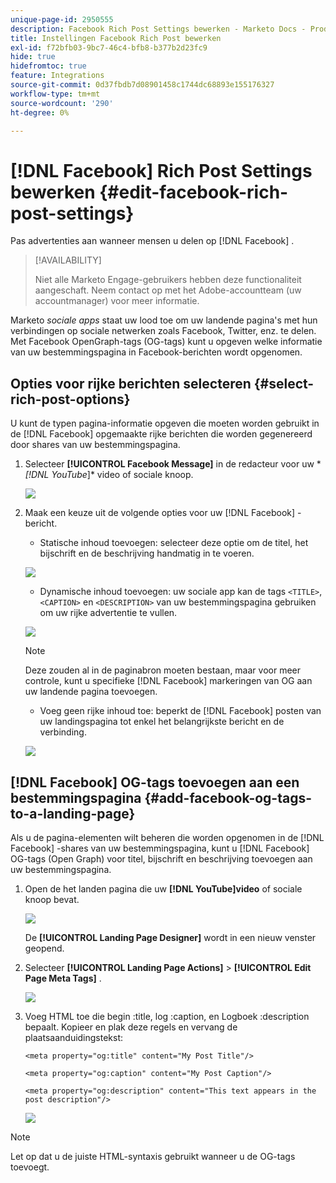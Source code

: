 ```yaml
---
unique-page-id: 2950555
description: Facebook Rich Post Settings bewerken - Marketo Docs - Productdocumentatie
title: Instellingen Facebook Rich Post bewerken
exl-id: f72bfb03-9bc7-46c4-bfb8-b377b2d23fc9
hide: true
hidefromtoc: true
feature: Integrations
source-git-commit: 0d37fbdb7d08901458c1744dc68893e155176327
workflow-type: tm+mt
source-wordcount: '290'
ht-degree: 0%

---
```


# [!DNL Facebook] Rich Post Settings bewerken {#edit-facebook-rich-post-settings}

Pas advertenties aan wanneer mensen u delen op [!DNL Facebook] .

>[!AVAILABILITY]
>
>Niet alle Marketo Engage-gebruikers hebben deze functionaliteit aangeschaft. Neem contact op met het Adobe-accountteam (uw accountmanager) voor meer informatie.

Marketo _sociale apps_ staat uw lood toe om uw landende pagina&#39;s met hun verbindingen op sociale netwerken zoals Facebook, Twitter, enz. te delen. Met Facebook OpenGraph-tags (OG-tags) kunt u opgeven welke informatie van uw bestemmingspagina in Facebook-berichten wordt opgenomen.

## Opties voor rijke berichten selecteren {#select-rich-post-options}

U kunt de typen pagina-informatie opgeven die moeten worden gebruikt in de [!DNL Facebook] opgemaakte rijke berichten die worden gegenereerd door shares van uw bestemmingspagina.

1. Selecteer **[!UICONTROL Facebook Message]** in de redacteur voor uw * *[!DNL YouTube*]* video of sociale knoop.

   ![](assets/image2014-9-22-16-3a47-3a21.png)

1. Maak een keuze uit de volgende opties voor uw [!DNL Facebook] -bericht.

   * Statische inhoud toevoegen: selecteer deze optie om de titel, het bijschrift en de beschrijving handmatig in te voeren.

   ![](assets/image2014-9-22-16-3a48-3a0.png)

   * Dynamische inhoud toevoegen: uw sociale app kan de tags `<TITLE>`, `<CAPTION>` en `<DESCRIPTION>` van uw bestemmingspagina gebruiken om uw rijke advertentie te vullen.

   ![](assets/image2014-9-22-16-3a48-3a9.png)

   >[!NOTE]
   >
   >Deze zouden al in de paginabron moeten bestaan, maar voor meer controle, kunt u specifieke [!DNL Facebook] markeringen van OG aan uw landende pagina toevoegen.

   * Voeg geen rijke inhoud toe: beperkt de [!DNL Facebook] posten van uw landingspagina tot enkel het belangrijkste bericht en de verbinding.

   ![](assets/image2014-9-22-16-3a48-3a18.png)

## [!DNL Facebook] OG-tags toevoegen aan een bestemmingspagina {#add-facebook-og-tags-to-a-landing-page}

Als u de pagina-elementen wilt beheren die worden opgenomen in de [!DNL Facebook] -shares van uw bestemmingspagina, kunt u [!DNL Facebook] OG-tags (Open Graph) voor titel, bijschrift en beschrijving toevoegen aan uw bestemmingspagina.

1. Open de het landen pagina die uw **[!DNL YouTube]video** of sociale knoop bevat.

   ![](assets/image2014-9-22-16-3a51-3a28.png)

   De **[!UICONTROL Landing Page Designer]** wordt in een nieuw venster geopend.

1. Selecteer **[!UICONTROL Landing Page Actions]** > **[!UICONTROL Edit Page Meta Tags]** .

   ![](assets/image2014-9-22-16-3a51-3a36.png)

1. Voeg HTML toe die begin :title, log :caption, en Logboek :description bepaalt. Kopieer en plak deze regels en vervang de plaatsaanduidingstekst:

   `<meta property="og:title" content="My Post Title"/>`

   `<meta property="og:caption" content="My Post Caption"/>`

   `<meta property="og:description" content="This text appears in the post description"/>`

   ![](assets/image2014-9-22-16-3a52-3a8.png)

>[!NOTE]
>
>Let op dat u de juiste HTML-syntaxis gebruikt wanneer u de OG-tags toevoegt.
